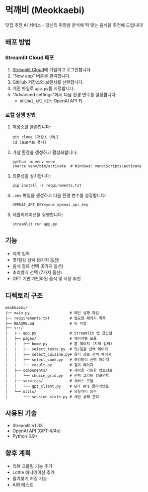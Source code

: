 # 먹깨비 (Meokkaebi)

맛집 추천 AI 서비스 - 당신의 취향을 분석해 딱 맞는 음식을 추천해 드립니다!

## 배포 방법

### Streamlit Cloud 배포

1. [Streamlit Cloud](https://streamlit.io/cloud)에 가입하고 로그인합니다.
2. "New app" 버튼을 클릭합니다.
3. GitHub 저장소와 브랜치를 선택합니다.
4. 메인 파일로 `app.py`를 지정합니다.
5. "Advanced settings"에서 다음 환경 변수를 설정합니다:
    - `OPENAI_API_KEY`: OpenAI API 키

### 로컬 실행 방법

1. 저장소를 클론합니다:

    ```
    git clone [저장소 URL]
    cd [프로젝트 폴더]
    ```

2. 가상 환경을 생성하고 활성화합니다:

    ```
    python -m venv venv
    source venv/bin/activate  # Windows: venv\Scripts\activate
    ```

3. 의존성을 설치합니다:

    ```
    pip install -r requirements.txt
    ```

4. `.env` 파일을 생성하고 다음 환경 변수를 설정합니다:

    ```
    OPENAI_API_KEY=your_openai_api_key
    ```

5. 애플리케이션을 실행합니다:
    ```
    streamlit run app.py
    ```

## 기능

-   지역 입력
-   맛/질감 선택 (8가지 옵션)
-   음식 장르 선택 (8가지 옵션)
-   조리방식 선택 (7가지 옵션)
-   GPT 기반 개인화된 음식 및 식당 추천

## 디렉토리 구조

```
meokkaebi/
├── main.py                  # 메인 실행 파일
├── requirements.txt         # 필요한 패키지 목록
├── README.md                # 이 파일
├── src/
│   ├── app.py               # Streamlit 앱 진입점
│   ├── pages/               # 페이지별 모듈
│   │   ├── home.py          # 홈 페이지 (지역 입력)
│   │   ├── select_taste.py  # 맛/질감 선택 페이지
│   │   ├── select_cuisine.py# 음식 장르 선택 페이지
│   │   ├── select_cook.py   # 조리방식 선택 페이지
│   │   └── result.py        # 결과 페이지
│   ├── components/          # 재사용 가능한 컴포넌트
│   │   └── choice_grid.py   # 선택 그리드 컴포넌트
│   ├── services/            # 서비스 모듈
│   │   └── gpt_client.py    # GPT API 클라이언트
│   └── utils/               # 유틸리티 함수
│       └── session_state.py # 세션 상태 관리
```

## 사용된 기술

-   Streamlit v1.33
-   OpenAI API (GPT-4/4o)
-   Python 3.9+

## 향후 계획

-   리뷰 크롤링 기능 추가
-   Lottie 애니메이션 추가
-   즐겨찾기 저장 기능
-   A/B 테스트
